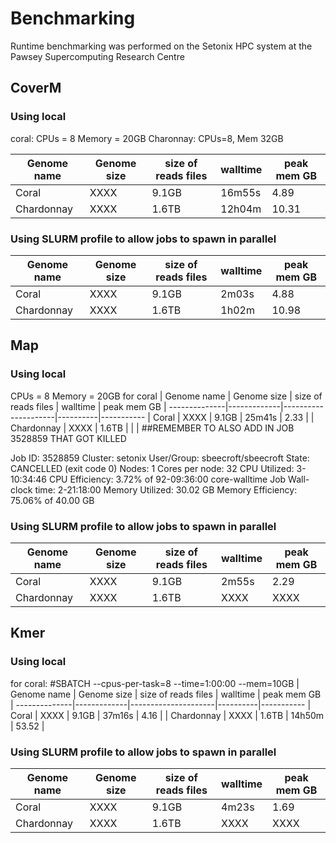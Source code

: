 # Benchmarking

Runtime benchmarking was performed on the Setonix HPC system at the Pawsey Supercomputing Research Centre

## CoverM
### Using local
coral: CPUs = 8 Memory = 20GB
Charonnay: CPUs=8, Mem 32GB

| Genome name | Genome size | size of reads files | walltime | peak mem GB |
--------------|-------------|---------------------|----------|-----------
| Coral       | XXXX        | 9.1GB               | 16m55s   | 4.89     |
| Chardonnay  | XXXX        | 1.6TB               | 12h04m   | 10.31     |

### Using SLURM profile to allow jobs to spawn in parallel

| Genome name | Genome size | size of reads files | walltime | peak mem GB |
--------------|-------------|---------------------|----------|-----------
| Coral       | XXXX        | 9.1GB               | 2m03s   | 4.88     |
| Chardonnay  | XXXX        | 1.6TB               | 1h02m   | 10.98     |

## Map
### Using local
CPUs = 8 Memory = 20GB for coral
| Genome name | Genome size | size of reads files | walltime | peak mem GB |
--------------|-------------|---------------------|----------|-----------
| Coral       | XXXX        | 9.1GB               | 25m41s   | 2.33     |
| Chardonnay  | XXXX        | 1.6TB               |      |  | ##REMEMBER TO ALSO ADD IN JOB 3528859 THAT GOT KILLED

Job ID: 3528859
Cluster: setonix
User/Group: sbeecroft/sbeecroft
State: CANCELLED (exit code 0)
Nodes: 1
Cores per node: 32
CPU Utilized: 3-10:34:46
CPU Efficiency: 3.72% of 92-09:36:00 core-walltime
Job Wall-clock time: 2-21:18:00
Memory Utilized: 30.02 GB
Memory Efficiency: 75.06% of 40.00 GB


### Using SLURM profile to allow jobs to spawn in parallel
| Genome name | Genome size | size of reads files | walltime | peak mem GB |
--------------|-------------|---------------------|----------|-----------
| Coral       | XXXX        | 9.1GB               | 2m55s   | 2.29     |
| Chardonnay  | XXXX        | 1.6TB                | XXXX     | XXXX     |

## Kmer
### Using local
for coral: #SBATCH --cpus-per-task=8 --time=1:00:00 --mem=10GB
| Genome name | Genome size | size of reads files | walltime | peak mem GB |
--------------|-------------|---------------------|----------|-----------
| Coral       | XXXX        | 9.1GB               |  37m16s  |  4.16    |
| Chardonnay  | XXXX        | 1.6TB                | 14h50m  | 53.52    |


### Using SLURM profile to allow jobs to spawn in parallel
| Genome name | Genome size | size of reads files | walltime | peak mem GB |
--------------|-------------|---------------------|----------|-----------
| Coral       | XXXX        | 9.1GB               | 4m23s   | 1.69     |
| Chardonnay  | XXXX        | 1.6TB               | XXXX     | XXXX     |
